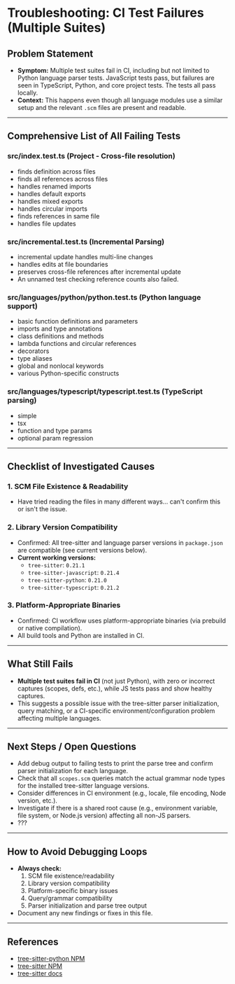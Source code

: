 # Troubleshooting: CI Test Failures (Multiple Suites)

## Problem Statement

- **Symptom:** Multiple test suites fail in CI, including but not limited to Python language parser tests. JavaScript tests pass, but failures are seen in TypeScript, Python, and core project tests. The tests all pass locally.
- **Context:** This happens even though all language modules use a similar setup and the relevant `.scm` files are present and readable.

---

## Comprehensive List of All Failing Tests

### src/index.test.ts (Project - Cross-file resolution)

- finds definition across files
- finds all references across files
- handles renamed imports
- handles default exports
- handles mixed exports
- handles circular imports
- finds references in same file
- handles file updates

### src/incremental.test.ts (Incremental Parsing)

- incremental update handles multi-line changes
- handles edits at file boundaries
- preserves cross-file references after incremental update
- An unnamed test checking reference counts also failed.

### src/languages/python/python.test.ts (Python language support)

- basic function definitions and parameters
- imports and type annotations
- class definitions and methods
- lambda functions and circular references
- decorators
- type aliases
- global and nonlocal keywords
- various Python-specific constructs

### src/languages/typescript/typescript.test.ts (TypeScript parsing)

- simple
- tsx
- function and type params
- optional param regression

---

## Checklist of Investigated Causes

### 1. SCM File Existence & Readability

- Have tried reading the files in many different ways... can't confirm this or isn't the issue.

### 2. Library Version Compatibility

- Confirmed: All tree-sitter and language parser versions in `package.json` are compatible (see current versions below).
- **Current working versions:**
  - `tree-sitter`: `0.21.1`
  - `tree-sitter-javascript`: `0.21.4`
  - `tree-sitter-python`: `0.21.0`
  - `tree-sitter-typescript`: `0.21.2`

### 3. Platform-Appropriate Binaries

- Confirmed: CI workflow uses platform-appropriate binaries (via prebuild or native compilation).
- All build tools and Python are installed in CI.

---

## What Still Fails

- **Multiple test suites fail in CI** (not just Python), with zero or incorrect captures (scopes, defs, etc.), while JS tests pass and show healthy captures.
- This suggests a possible issue with the tree-sitter parser initialization, query matching, or a CI-specific environment/configuration problem affecting multiple languages.

---

## Next Steps / Open Questions

- Add debug output to failing tests to print the parse tree and confirm parser initialization for each language.
- Check that all `scopes.scm` queries match the actual grammar node types for the installed tree-sitter language versions.
- Consider differences in CI environment (e.g., locale, file encoding, Node version, etc.).
- Investigate if there is a shared root cause (e.g., environment variable, file system, or Node.js version) affecting all non-JS parsers.
- ???

---

## How to Avoid Debugging Loops

- **Always check:**
  1. SCM file existence/readability
  2. Library version compatibility
  3. Platform-specific binary issues
  4. Query/grammar compatibility
  5. Parser initialization and parse tree output
- Document any new findings or fixes in this file.

---

## References

- [tree-sitter-python NPM](https://www.npmjs.com/package/tree-sitter-python)
- [tree-sitter NPM](https://www.npmjs.com/package/tree-sitter)
- [tree-sitter docs](https://tree-sitter.github.io/tree-sitter/)
